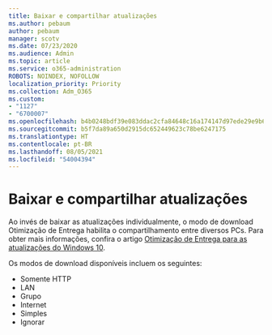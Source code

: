 ```yaml
---
title: Baixar e compartilhar atualizações
ms.author: pebaum
author: pebaum
manager: scotv
ms.date: 07/23/2020
ms.audience: Admin
ms.topic: article
ms.service: o365-administration
ROBOTS: NOINDEX, NOFOLLOW
localization_priority: Priority
ms.collection: Adm_O365
ms.custom:
- "1127"
- "6700007"
ms.openlocfilehash: b4b0248bdf39e083ddac2cfa84648c16a174147d97ede29e9b62e65ffd33d9f5
ms.sourcegitcommit: b5f7da89a650d2915dc652449623c78be6247175
ms.translationtype: HT
ms.contentlocale: pt-BR
ms.lasthandoff: 08/05/2021
ms.locfileid: "54004394"
---
```

# <a name="download-and-share-updates"></a>Baixar e compartilhar atualizações

Ao invés de baixar as atualizações individualmente, o modo de download Otimização de Entrega habilita o compartilhamento entre diversos PCs. Para obter mais informações, confira o artigo [Otimização de Entrega para as atualizações do Windows 10](https://docs.microsoft.com/windows/deployment/update/waas-delivery-optimization).  

Os modos de download disponíveis incluem os seguintes:  
- Somente HTTP  
- LAN  
- Grupo  
- Internet  
- Simples  
- Ignorar